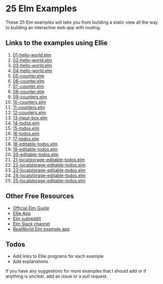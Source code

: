 <h1>25 Elm Examples</h1>
<p>These 25 Elm examples will take you from building a static view all the way to building an interactive web app with routing.</p>

<h2>Links to the examples using Ellie</h2>
<ol>
  <li><a href="https://ellie-app.com/3wR7QgwzngSa1/0">01-hello-world.elm</a></li>
  <li><a href="https://ellie-app.com/3wR7QgwzngSa1/1">02-hello-world.elm</a></li>
  <li><a href="https://ellie-app.com/3wR7QgwzngSa1/2">03-hello-world.elm</a></li>
  <li><a href="https://ellie-app.com/3wR7QgwzngSa1/3">04-hello-world.elm</a></li>

  <li><a href="https://ellie-app.com/3wR7QgwzngSa1/4">05-counter.elm</a></li>
  <li><a href="https://ellie-app.com/3wR7QgwzngSa1/5">06-counter.elm</a></li>
  <li><a href="https://ellie-app.com/3wR7QgwzngSa1/6">07-counter.elm</a></li>
  <li><a href="https://ellie-app.com/3wR7QgwzngSa1/7">08-counter.elm</a></li>

  <li><a href="https://ellie-app.com/3wR7QgwzngSa1/8">09-counters.elm</a></li>
  <li><a href="https://ellie-app.com/3wR7QgwzngSa1/9">10-counters.elm</a></li>
  <li><a href="https://ellie-app.com/3wR7QgwzngSa1/10">11-counters.elm</a></li>
  <li><a href="https://ellie-app.com/3wR7QgwzngSa1/11">12-counters.elm</a></li>

  <li><a href="https://ellie-app.com/3wR7QgwzngSa1/12">13-input-box.elm</a></li>

  <li><a href="https://ellie-app.com/3wR7QgwzngSa1/13">14-todos.elm</a></li>
  <li><a href="https://ellie-app.com/3wR7QgwzngSa1/14">15-todos.elm</a></li>
  <li><a href="https://ellie-app.com/3wR7QgwzngSa1/15">16-todos.elm</a></li>
  <li><a href="https://ellie-app.com/3wR7QgwzngSa1/16">17-todos.elm</a></li>

  <li><a href="https://ellie-app.com/3wR7QgwzngSa1/17">18-editable-todos.elm</a></li>
  <li><a href="https://ellie-app.com/3wR7QgwzngSa1/18">19-editable-todos.elm</a></li>
  <li><a href="https://ellie-app.com/3wR7QgwzngSa1/19">20-editable-todos.elm</a></li>

  <li><a href="https://ellie-app.com/3wR7QgwzngSa1/20">21-localstorage-editable-todos.elm</a></li>
  <li><a href="https://ellie-app.com/3wR7QgwzngSa1/21">22-localstorage-editable-todos.elm</a></li>

  <li><a href="https://ellie-app.com/3wR7QgwzngSa1/22">23-localstorage-editable-todos.elm</a></li>
  <li><a href="https://ellie-app.com/3wR7QgwzngSa1/26">24-localstorage-editable-todos.elm</a></li>
  <li><a href="https://ellie-app.com/3wR7QgwzngSa1/25">25-localstorage-editable-todos.elm</a></li>
</ol>

<h2>Other Free Resources</h2>
<ul>
  <li><a href="https://guide.elm-lang.org/">Official Elm Guide</a></li>
  <li><a href="https://ellie-app.com/">Ellie App</a></li>
  <li><a href="https://www.reddit.com/r/elm/">Elm subreddit</a></li>
  <li><a href="https://elmlang.slack.com/">Elm Slack channel</a></li>
  <li><a href="https://github.com/rtfeldman/elm-spa-example">RealWorld Elm example app</a></li>
</ul>

<h2>Todos</h2>
<ul>
  <li>Add links to Ellie programs for each example</li>
  <li>Add explanations</li>
</ul>

<p>If you have any suggestions for more examples that I should add or if anything is unclear, add an issue or a pull request.</p>
